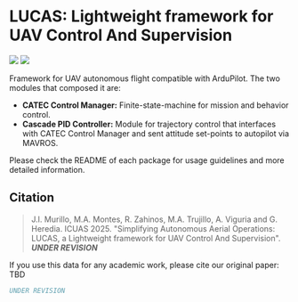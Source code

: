 # LUCAS: Lightweight framework for UAV Control And Supervision

<div>
  <a href="https://github.com/catec/lucas/tree/main"><img src="https://img.shields.io/badge/ROS1-Noetic-blue" /></a>
  <a href="https://github.com/catec/lucas/tree/ros2"><img src="https://img.shields.io/badge/ROS2-Humble-blue" /></a>
</div>

Framework for UAV autonomous flight compatible with ArduPilot. The two modules that composed it are:

- **CATEC Control Manager:** Finite-state-machine for mission and behavior control.
- **Cascade PID Controller:** Module for trajectory control that interfaces with CATEC Control Manager and sent attitude set-points to autopilot via MAVROS.

Please check the README of each package for usage guidelines and more detailed information.

## Citation

> J.I. Murillo, M.A. Montes, R. Zahinos, M.A. Trujillo, A. Viguria and G. Heredia. ICUAS 2025. "Simplifying Autonomous Aerial Operations: LUCAS, a Lightweight framework for UAV Control And Supervision". **_UNDER REVISION_**

If you use this data for any academic work, please cite our original paper: TBD

```bibtex
UNDER REVISION
```
